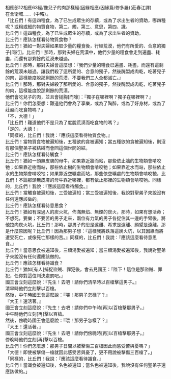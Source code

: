 相應部12相應63經/像兒子的肉那樣經(因緣相應/因緣篇/修多羅)(莊春江譯)  
在舍衛城……（中略）。  
「比丘們！有這四種食，為了已生成眾生的存續，或為了求出生者的資助，哪四種呢？或粗或細的物質食物，第二、觸，第三、意思，第四、識。  
比丘們！這四種食，為了已生成眾生的存續，或為了求出生者的資助。  
比丘們！應該怎樣看待物質食物？  
比丘們！猶如一對夫婦如果取少量的糧食後，行經荒漠，他們有所愛的、合意的獨子[同行]。比丘們！那時，那對夫婦在荒漠中，他們少量的糧食會走到遍盡、耗盡，而還有那剩餘的荒漠未越過。  
比丘們！那時，那對夫婦會這麼想：『我們少量的糧食已遍盡、耗盡，而還有這剩餘的荒漠未越過。讓我們殺了這所愛的、合意的獨子，然後醃製成肉乾，吃著兒子的肉，這樣能度脫那剩餘的荒漠，不要我們三人全都滅亡。』  
比丘們！那時，那對夫婦殺了那所愛的、合意的獨子，然後醃製成肉乾，吃著兒子的肉，這樣能度脫那剩餘的荒漠。  
他們會吃兒子的肉，並且會搥胸[而嚎]：『獨子在哪裡啊？獨子在哪裡啊？』  
比丘們！你們怎麼想：難道他們會為了享樂，或為了陶醉，或為了好身材，或為了莊嚴而吃食物嗎？」  
「不，大德！」  
「比丘們！難道他們不是只為了度脫荒漠而吃食物的嗎？」  
「是的，大德！」  
「同樣的，比丘們！我說：『應該這麼看待物質食物。』  
比丘們！當物質食物被遍知後，五種欲的貪被遍知；當五種欲的貪被遍知後，則沒有那個聖弟子被結縛而會回這個世間的結。  
比丘們！應該怎樣看待觸食？  
比丘們！猶如一頭無皮膚的母牛，如果靠近牆而站，那些依止牆的生物類會啃咬牠；如果靠近樹而站，那些依止樹的生物類會啃咬牠；如果靠近水而站，那些依止水的生物類會啃咬牠；如果靠近空曠處而站，那些依空曠處的生物類會啃咬牠，比丘們！不論那頭無皮膚的母牛靠近哪裡，都有依止那裡的生物類會啃咬牠。同樣的，比丘們！我說：『應該這麼看待觸食。』  
比丘們！當觸食被遍知後，三受被遍知；當三受被遍知後，我說對聖弟子來說沒有任何還應該做的。  
比丘們！應該怎樣看待意思食？  
比丘們！猶如有深過人的炭火坑，佈滿無焰、無煙的炭火，那時，如果有想活命；不想死，要樂；不要苦的男子走來，兩位有力氣的男子各捉住其一邊的手臂後，將他拉向炭火坑，比丘們！那時，那男子的思是遠離、希求是遠離、願望是遠離，那是什麼原因呢？比丘們！因為那男子想：『這樣我將跌落這炭火坑，以其因緣而將遭受死亡，或像死亡那樣的苦。』同樣的，比丘們！我說：『應該這麼看待意思食。』  
比丘們！當意思食被遍知後，三類渴愛被遍知；當三類渴愛被遍知後，我說對聖弟子來說沒有任何還應該做的。  
比丘們！應該怎樣看待識食？  
比丘們！猶如[有人]捕捉盜賊、罪犯後，會去見國王：『陛下！這位是那盜賊、罪犯，任你對這位判決處罰吧。』  
國王會立刻這麼說：『先生！去吧！請你們清早時以百槍擊這男子。』  
清早時他們立刻擊以百槍。  
然後，中午時國王會這麼說：『喂！那男子怎樣了？』  
『大王！還活著。』  
國王會立刻這麼說：『先生！去吧！請你們中午時[再]以百槍擊那男子。』  
中午時他們立刻[再]擊以百槍。  
然後，傍晚時國王會這麼說：『喂！那男子怎樣了？』  
『大王！還活著。』  
國王會立刻這麼說：『先生！去吧！請你們傍晚時[再]以百槍擊那男子。』  
傍晚時他們立刻[再]擊以百槍。  
比丘們！你們怎麼想：那男子日間以被擊傷三百槍因此而感受苦與憂嗎？」  
「大德！即使被擊傷一槍就因此感受苦與憂了，更不用說被擊傷三百槍了。」  
「同樣的，比丘們！我說：『應該這麼看待識食。』  
比丘們！當識食被遍知後，名色被遍知；當名色被遍知後，我說沒有任何聖弟子還應該做的。」  
  
  

